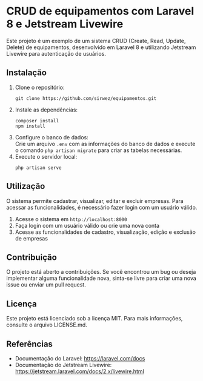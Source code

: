 <h1>CRUD de equipamentos com Laravel 8 e Jetstream Livewire</h1>
<p>Este projeto é um exemplo de um sistema CRUD (Create, Read, Update, Delete) de equipamentos, desenvolvido em Laravel 8 e utilizando Jetstream Livewire para autenticação de usuários.</p>
<h2>Instalação</h2>
<ol>
  <li>Clone o repositório:
    <pre><code>git clone https://github.com/sirwez/equipamentos.git</code></pre>
  </li>
  <li>Instale as dependências:
    <pre><code>composer install
npm install</code></pre>
  </li>
  <li>Configure o banco de dados:<br>
    Crie um arquivo <code>.env</code> com as informações do banco de dados e execute o comando <code>php artisan migrate</code> para criar as tabelas necessárias.
  </li>
  <li>Execute o servidor local:
    <pre><code>php artisan serve</code></pre>
  </li>
</ol>
<h2>Utilização</h2>
<p>O sistema permite cadastrar, visualizar, editar e excluir empresas. Para acessar as funcionalidades, é necessário fazer login com um usuário válido.</p>
<ol>
  <li>Acesse o sistema em <code>http://localhost:8000</code></li>
  <li>Faça login com um usuário válido ou crie uma nova conta</li>
  <li>Acesse as funcionalidades de cadastro, visualização, edição e exclusão de empresas</li>
</ol>
<h2>Contribuição</h2>
<p>O projeto está aberto a contribuições. Se você encontrou um bug ou deseja implementar alguma funcionalidade nova, sinta-se livre para criar uma nova issue ou enviar um pull request.</p>
<h2>Licença</h2>
<p>Este projeto está licenciado sob a licença MIT. Para mais informações, consulte o arquivo LICENSE.md.</p>
<h2>Referências</h2>
<ul>
  <li>Documentação do Laravel: <a href="https://laravel.com/docs">https://laravel.com/docs</a></li>
  <li>Documentação do Jetstream Livewire: <a href="https://jetstream.laravel.com/docs/2.x/livewire.html">https://jetstream.laravel.com/docs/2.x/livewire.html</a></li>
</ul>
